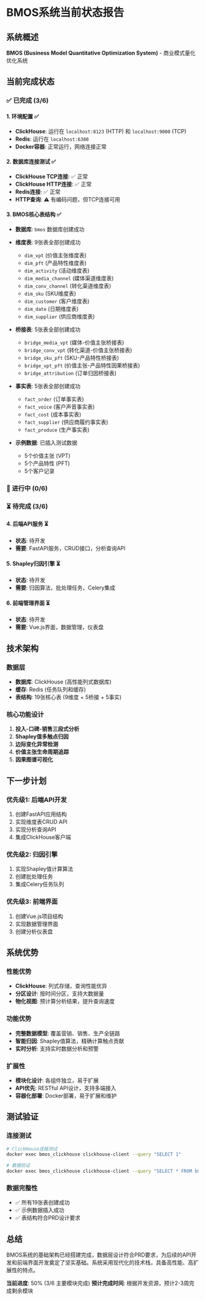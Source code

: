 # BMOS系统当前状态报告

## 系统概述
**BMOS (Business Model Quantitative Optimization System)** - 商业模式量化优化系统

## 当前完成状态

### ✅ 已完成 (3/6)

#### 1. 环境配置 ✅
- **ClickHouse**: 运行在 `localhost:8123` (HTTP) 和 `localhost:9000` (TCP)
- **Redis**: 运行在 `localhost:6380`
- **Docker容器**: 正常运行，网络连接正常

#### 2. 数据库连接测试 ✅
- **ClickHouse TCP连接**: ✅ 正常
- **ClickHouse HTTP连接**: ✅ 正常  
- **Redis连接**: ✅ 正常
- **HTTP查询**: ⚠️ 有编码问题，但TCP连接可用

#### 3. BMOS核心表结构 ✅
- **数据库**: `bmos` 数据库创建成功
- **维度表**: 9张表全部创建成功
  - `dim_vpt` (价值主张维度表)
  - `dim_pft` (产品特性维度表)
  - `dim_activity` (活动维度表)
  - `dim_media_channel` (媒体渠道维度表)
  - `dim_conv_channel` (转化渠道维度表)
  - `dim_sku` (SKU维度表)
  - `dim_customer` (客户维度表)
  - `dim_date` (日期维度表)
  - `dim_supplier` (供应商维度表)

- **桥接表**: 5张表全部创建成功
  - `bridge_media_vpt` (媒体-价值主张桥接表)
  - `bridge_conv_vpt` (转化渠道-价值主张桥接表)
  - `bridge_sku_pft` (SKU-产品特性桥接表)
  - `bridge_vpt_pft` (价值主张-产品特性因果桥接表)
  - `bridge_attribution` (订单归因桥接表)

- **事实表**: 5张表全部创建成功
  - `fact_order` (订单事实表)
  - `fact_voice` (客户声音事实表)
  - `fact_cost` (成本事实表)
  - `fact_supplier` (供应商履约事实表)
  - `fact_produce` (生产事实表)

- **示例数据**: 已插入测试数据
  - 5个价值主张 (VPT)
  - 5个产品特性 (PFT)
  - 5个客户记录

### 🔄 进行中 (0/6)

### ⏳ 待完成 (3/6)

#### 4. 后端API服务 ⏳
- **状态**: 待开发
- **需要**: FastAPI服务，CRUD接口，分析查询API

#### 5. Shapley归因引擎 ⏳
- **状态**: 待开发
- **需要**: 归因算法，批处理任务，Celery集成

#### 6. 前端管理界面 ⏳
- **状态**: 待开发
- **需要**: Vue.js界面，数据管理，仪表盘

## 技术架构

### 数据层
- **数据库**: ClickHouse (高性能列式数据库)
- **缓存**: Redis (任务队列和缓存)
- **表结构**: 19张核心表 (9维度 + 5桥接 + 5事实)

### 核心功能设计
1. **投入-口碑-销售三段式分析**
2. **Shapley值多触点归因**
3. **边际变化异常检测**
4. **价值主张生命周期追踪**
5. **因果图谱可视化**

## 下一步计划

### 优先级1: 后端API开发
1. 创建FastAPI应用结构
2. 实现维度表CRUD API
3. 实现分析查询API
4. 集成ClickHouse客户端

### 优先级2: 归因引擎
1. 实现Shapley值计算算法
2. 创建批处理任务
3. 集成Celery任务队列

### 优先级3: 前端界面
1. 创建Vue.js项目结构
2. 实现数据管理界面
3. 创建分析仪表盘

## 系统优势

### 性能优势
- **ClickHouse**: 列式存储，查询性能优异
- **分区设计**: 按时间分区，支持大数据量
- **物化视图**: 预计算分析结果，提升查询速度

### 功能优势
- **完整数据模型**: 覆盖营销、销售、生产全链路
- **智能归因**: Shapley值算法，精确计算触点贡献
- **实时分析**: 支持实时数据分析和预警

### 扩展性
- **模块化设计**: 各组件独立，易于扩展
- **API优先**: RESTful API设计，支持多端接入
- **容器化部署**: Docker部署，易于扩展和维护

## 测试验证

### 连接测试
```bash
# ClickHouse连接测试
docker exec bmos_clickhouse clickhouse-client --query "SELECT 1"

# 数据验证
docker exec bmos_clickhouse clickhouse-client --query "SELECT * FROM bmos.dim_vpt"
```

### 数据完整性
- ✅ 所有19张表创建成功
- ✅ 示例数据插入成功
- ✅ 表结构符合PRD设计要求

## 总结

BMOS系统的基础架构已经搭建完成，数据层设计符合PRD要求，为后续的API开发和前端界面开发奠定了坚实基础。系统采用现代化的技术栈，具备高性能、高扩展性的特点。

**当前进度**: 50% (3/6 主要模块完成)
**预计完成时间**: 根据开发资源，预计2-3周完成剩余模块

